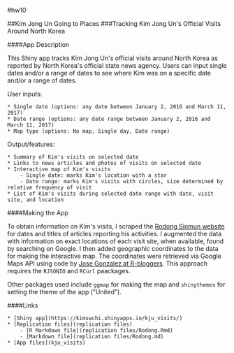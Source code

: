 #hw10

##Kim Jong Un Going to Places
###Tracking Kim Jong Un's Official Visits Around North Korea

####App Description

This Shiny app tracks Kim Jong Un's official visits around North Korea as reported by North Korea's official state news agency. Users can input single dates and/or a range of dates to see where Kim was on a specific date and/or a range of dates. 

User inputs:

	* Single date (options: any date between January 2, 2016 and March 11, 2017)
	* Date range (options: any date range between January 2, 2016 and March 11, 2017)
	* Map type (options: No map, Single day, Date range)

Output/features:

	* Summary of Kim's visits on selected date
	* Links to news articles and photos of visits on selected date
	* Interactive map of Kim's visits
		- Single date: marks Kim's location with a star
		- Date range: marks Kim's visits with circles, size determined by relative frequency of visit
	* List of Kim's visits during selected date range with date, visit site, and location

####Making the App

To obtain information on Kim's visits, I scraped the [Rodong Sinmun website](http://rodong.rep.kp/en/) for dates and titles of articles reporting his activities. I augmented the data with information on exact locations of each visit site, when available, found by searching on Google. I then added geographic coordinates to the data for making the interactive map. The coordinates were retrieved via Google Maps API using code by [Jose Gonzalez at R-bloggers](https://www.r-bloggers.com/using-google-maps-api-and-r/). This approach requires the `RJSONIO` and `RCurl` paackages. 

Other packages used include `ggmap` for making the map and `shinythemes` for setting the theme of the app ("United").

####Links

	* [Shiny app](https://kimswchi.shinyapps.io/kju_visits/)
	* [Replication files](replication files)
		- [R Markdown file](replication files/Rodong.Rmd)
		- [Markdown file](replication files/Rodong.md)
	* [App files](kju_visits) 
